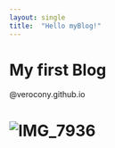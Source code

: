 ```yaml
---
layout: single
title:  "Hello myBlog!"
---
```


# My first Blog

@verocony.github.io

![IMG_7936](/Users/connie/Downloads/IMG_7936.JPG)
=======
